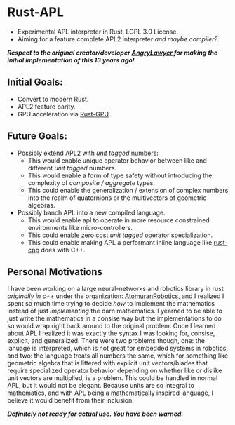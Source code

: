 # Rust-APL
- Experimental APL interpreter in Rust. LGPL 3.0 License.
- Aiming for a feature complete APL2 interpreter *and maybe compiler?*.

***Respect to the original creator/developer [AngryLawyer](https://github.com/AngryLawyer) for making the initial implementation of this 13 years ago!***

## Initial Goals:
- Convert to modern Rust.
- APL2 feature parity.
- GPU acceleration via [Rust-GPU](https://github.com/Rust-GPU/rust-gpu)

## Future Goals:
- Possibly extend APL2 with *unit tagged* numbers:
  - This would enable unique operator behavior between like and different *unit tagged* numbers.
  - This would enable a form of type safety without introducing the complexity of *composite / aggregate* types.
  - This could enable the generalization / extension of complex numbers into the realm of quaternions or the multivectors of geometric algebras.
- Possibly banch APL into a new compiled language.
  - This would enable apl to operate in more resource constrained environments like micro-controllers.
  - This could enable zero cost *unit tagged* operator specialization.
  - This could enable making APL a performant inline language like [rust-cpp](https://github.com/mystor/rust-cpp) does with C++.
 
## Personal Motivations
I have been working on a large neural-networks and robotics library in rust *originally in c++* under the organization: [AtomuranRobotics](https://github.com/AtomuranRobotics), and I realized I spent so much time trying to decide *how* to implement the mathematics
instead of just *implementing* the darn mathematics. I yearned to be able to just write the mathematics in a consise way but the implementations to do so would wrap right back around to the original problem.
Once I learned about APL I realized it was exactly the syntax I was looking for, consise, explicit, and generalized. There were two problems though, one: the lanuage is interpreted, which is not great for embedded systems in robotics,
and two: the language treats all numbers the same, which for something like geometric algebra that is littered with explicit unit vectors/blades that require specialized operator behavior depending on whether like or dislike unit vectors are multiplied,
is a problem. This could be handled in normal APL, but it would not be elegant. Because units are so integral to mathematics, and with APL being a mathematically inspired language, I believe it would benefit from their inclusion.

***Definitely not ready for actual use. You have been warned.***
